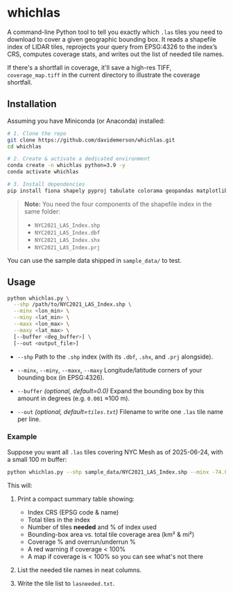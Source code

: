 # whichlas

A command-line Python tool to tell you exactly which `.las` tiles you need to download to cover a given geographic bounding box. It reads a shapefile index of LIDAR tiles, reprojects your query from EPSG:4326 to the index’s CRS, computes coverage stats, and writes out the list of needed tile names.

If there's a shortfall in coverage, it'll save a high-res TIFF, `coverage_map.tiff` in the current directory to illustrate the coverage shortfall.

## Installation

Assuming you have Miniconda (or Anaconda) installed:

```bash
# 1. Clone the repo
git clone https://github.com/davidemerson/whichlas.git
cd whichlas

# 2. Create & activate a dedicated environment
conda create -n whichlas python=3.9 -y
conda activate whichlas

# 3. Install dependencies
pip install fiona shapely pyproj tabulate colorama geopandas matplotlib contextily
````

> **Note:** You need the four components of the shapefile index in the same folder:
>
> * `NYC2021_LAS_Index.shp`
> * `NYC2021_LAS_Index.dbf`
> * `NYC2021_LAS_Index.shx`
> * `NYC2021_LAS_Index.prj`

You can use the sample data shipped in `sample_data/` to test.

## Usage

```bash
python whichlas.py \
  --shp /path/to/NYC2021_LAS_Index.shp \
  --minx <lon_min> \
  --miny <lat_min> \
  --maxx <lon_max> \
  --maxy <lat_max> \
  [--buffer <deg_buffer>] \
  [--out <output_file>]
```

* `--shp`
  Path to the `.shp` index (with its `.dbf`, `.shx`, and `.prj` alongside).

* `--minx`, `--miny`, `--maxx`, `--maxy`
  Longitude/latitude corners of your bounding box (in EPSG:4326).

* `--buffer` *(optional, default=0.0)*
  Expand the bounding box by this amount in degrees (e.g. `0.001` ≈100 m).

* `--out` *(optional, default=`tiles.txt`)*
  Filename to write one `.las` tile name per line.

### Example

Suppose you want all `.las` tiles covering NYC Mesh as of 2025-06-24, with a small 100 m buffer:

```bash
python whichlas.py --shp sample_data/NYC2021_LAS_Index.shp --minx -74.067343 --miny 40.702124 --maxx -73.923577 --maxy 40.823916 --buffer 0.001 --out lasneeded.txt
```

This will:

1. Print a compact summary table showing:

   * Index CRS (EPSG code & name)
   * Total tiles in the index
   * Number of tiles **needed** and % of index used
   * Bounding-box area vs. total tile coverage area (km² & mi²)
   * Coverage % and overrun/underrun %
   * A red warning if coverage < 100%
   * A map if coverage is < 100% so you can see what's not there

2. List the needed tile names in neat columns.

3. Write the tile list to `lasneeded.txt`.
